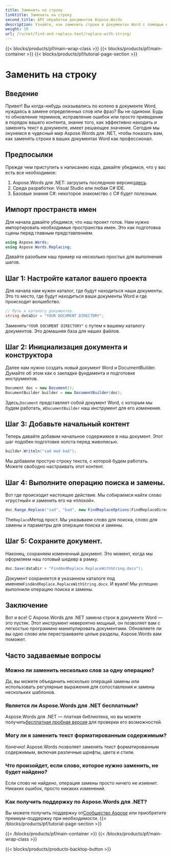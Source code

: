```yaml
---
title: Заменить на строку
linktitle: Заменить на строку
second_title: API обработки документов Aspose.Words
description: Узнайте, как заменить строки в документах Word с помощью Aspose.Words для .NET с помощью этого пошагового руководства. Идеально подходит для разработчиков, желающих автоматизировать редактирование документов.
weight: 10
url: /ru/net/find-and-replace-text/replace-with-string/
---
```


{{< blocks/products/pf/main-wrap-class >}}
{{< blocks/products/pf/main-container >}}
{{< blocks/products/pf/tutorial-page-section >}}

# Заменить на строку


## Введение

Привет! Вы когда-нибудь оказывались по колено в документе Word, нуждаясь в замене определенных слов или фраз? Вы не одиноки. Будь то обновление терминов, исправление ошибок или просто приведение в порядок вашего контента, знание того, как эффективно находить и заменять текст в документе, имеет решающее значение. Сегодня мы окунемся в чудесный мир Aspose.Words для .NET, чтобы показать вам, как заменять строки в ваших документах Word как профессионал.

## Предпосылки

Прежде чем приступить к написанию кода, давайте убедимся, что у вас есть все необходимое:

1.  Aspose.Words для .NET: загрузить последнюю версию[здесь](https://releases.aspose.com/words/net/).
2. Среда разработки: Visual Studio или любая C# IDE.
3. Базовые знания C#: некоторое знакомство с C# будет полезным.

## Импорт пространств имен

Для начала давайте убедимся, что наш проект готов. Нам нужно импортировать необходимые пространства имен. Это как подготовка сцены перед главным представлением.

```csharp
using Aspose.Words;
using Aspose.Words.Replacing;
```

Давайте разобьем наш пример на несколько простых для выполнения шагов.

## Шаг 1: Настройте каталог вашего проекта

Для начала нам нужен каталог, где будут находиться наши документы. Это то место, где будут находиться ваши документы Word и где происходит волшебство.

```csharp
// Путь к каталогу документов.
string dataDir = "YOUR DOCUMENT DIRECTORY";
```

 Заменять`"YOUR DOCUMENT DIRECTORY"` с путем к вашему каталогу документов. Это домашняя база для наших файлов.

## Шаг 2: Инициализация документа и конструктора

Далее нам нужно создать новый документ Word и DocumentBuilder. Думайте об этом как о закладке фундамента и подготовке инструментов.

```csharp
Document doc = new Document();
DocumentBuilder builder = new DocumentBuilder(doc);
```

 Здесь,`Document` представляет собой документ Word, с которым мы будем работать, и`DocumentBuilder` наш инструмент для его изменения.

## Шаг 3: Добавьте начальный контент

Теперь давайте добавим начальное содержимое в наш документ. Этот шаг подобен подготовке холста перед живописью.

```csharp
builder.Writeln("sad mad bad");
```

Мы добавили простую строку текста, с которой будем работать. Можете свободно настраивать этот контент.

## Шаг 4: Выполните операцию поиска и замены.

Вот где происходит настоящее действие. Мы собираемся найти слово «грустный» и заменить его на «плохой».

```csharp
doc.Range.Replace("sad", "bad", new FindReplaceOptions(FindReplaceDirection.Forward));
```

 The`Replace`Метод прост. Мы указываем слово для поиска, слово для замены и параметры для операции поиска и замены.

## Шаг 5: Сохраните документ.

Наконец, сохраняем измененный документ. Это момент, когда мы оформляем наш готовый шедевр в рамку.

```csharp
doc.Save(dataDir + "FindAndReplace.ReplaceWithString.docx");
```

 Документ сохраняется в указанном каталоге под именем`FindAndReplace.ReplaceWithString.docx`. И вуаля! Мы успешно выполнили операцию поиска и замены.

## Заключение

Вот и все! С Aspose.Words для .NET замена строк в документе Word — это пустяк. Этот инструмент невероятно мощный, он позволяет вам с легкостью программно манипулировать документами. Обновляете ли вы одно слово или перестраиваете целые разделы, Aspose.Words вам поможет.

## Часто задаваемые вопросы

### Можно ли заменить несколько слов за одну операцию?
Да, вы можете объединить несколько операций замены или использовать регулярные выражения для сопоставления и замены нескольких шаблонов.

### Является ли Aspose.Words для .NET бесплатным?
 Aspose.Words для .NET — платная библиотека, но вы можете получить[бесплатная пробная версия](https://releases.aspose.com/) для проверки его возможностей.

### Могу ли я заменить текст форматированным содержимым?
Конечно! Aspose.Words позволяет заменять текст форматированным содержимым, включая различные шрифты, цвета и стили.

### Что произойдет, если слово, которое нужно заменить, не будет найдено?
Если слово не найдено, операция замены просто ничего не изменит. Никаких ошибок, просто никаких изменений.

### Как получить поддержку по Aspose.Words для .NET?
 Вы можете получить поддержку от[Сообщество Aspose](https://forum.aspose.com/c/words/8) или приобретите премиум-поддержку при необходимости.
{{< /blocks/products/pf/tutorial-page-section >}}

{{< /blocks/products/pf/main-container >}}
{{< /blocks/products/pf/main-wrap-class >}}

{{< blocks/products/products-backtop-button >}}
